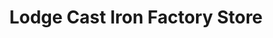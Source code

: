 ---
title: "Lodge Cast Iron Factory Store"
url: /sevierville/lodge-cast-iron-factory-store/
shop: Haushaltsartikel
---
